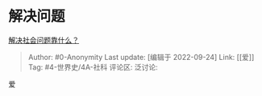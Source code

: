 # 解决问题
[解决社会问题靠什么？](https://www.zhihu.com/question/293685264/answer/487484261)

> Author: #0-Anonymity
> Last update: [编辑于 2022-09-24]
> Link: [[爱]]
> Tag: #4-世界史/4A-社科
> 评论区:
> 泛讨论:

爱
